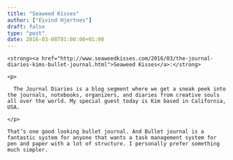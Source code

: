 ```yaml
---
title: "Seaweed Kisses"
author: ["Eivind Hjertnes"]
draft: false
type: "post"
date: 2016-03-08T01:00:00+01:00
---
```


<div class="HTML">
  <div></div>

<p>

</div>

```text
<strong><a href="http://www.seaweedkisses.com/2016/03/the-journal-diaries-kims-bullet-journal.html">Seaweed Kisses</a>:</strong>
```

<div class="HTML">
  <div></div>

</p>

</div>

<div class="HTML">
  <div></div>

<blockquote>

</div>

```text
<p>

  The Journal Diaries is a blog segment where we get a sneak peek into the journals, notebooks, organizers, and diaries from creative souls all over the world. My special guest today is Kim based in California, USA.

</p>
```

<div class="HTML">
  <div></div>

</blockquote>

</div>

<div class="HTML">
  <div></div>

<p>

</div>

```text
That’s one good looking bullet journal. And Bullet journal is a fantastic system for anyone that wants a task management system for pen and paper with a lot of structure. I personally prefer something much simpler.
```

<div class="HTML">
  <div></div>

</p>

</div>
